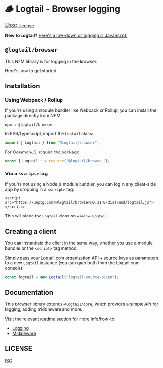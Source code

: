 # 🪵 Logtail - Browser logging

[![ISC License](https://img.shields.io/badge/license-ISC-ff69b4.svg)](LICENSE.md)

**New to Logtail?** [Here's a low-down on logging in JavaScript.](https://github.com/logtail/logtail-js)

## `@logtail/browser`

This NPM library is for logging in the browser.

Here's how to get started:

## Installation

### Using Webpack / Rollup

If you're using a module bundler like Webpack or Rollup, you can install the package directly from NPM:

```
npm i @logtail/browser
```

In ES6/Typescript, import the `Logtail` class:

```typescript
import { Logtail } from "@logtail/browser";
```

For CommonJS, require the package:

```js
const { Logtail } = require("@logtail/browser");
```

### Via a `<script>` tag

If you're not using a Node.js module bundler, you can log in any client-side app by dropping in a `<script>` tag:

```
<script src="https://unpkg.com/@logtail/browser@0.31.0/dist/umd/logtail.js"></script>
```

This will place the `Logtail` class on `window.Logtail`.

## Creating a client

You can instantiate the client in the same way, whether you use a module bundler or the `<script>` tag method.

Simply pass your [Logtail.com](https://logtail.com) organization API + source keys as parameters to a new `Logtail` instance (you can grab both from the Logtail.com console):

```typescript
const logtail = new Logtail("logtail-source-token");
```

## Documentation

This browser library extends [`@logtail/core`](https://github.com/logtail/logtail-js/tree/master/packages/core), which provides a simple API for logging, adding middleware and more.

Visit the relevant readme section for more info/how-to:

- [Logging](https://github.com/logtail/logtail-js/tree/master/packages/core#logging)
- [Middleware](https://github.com/logtail/logtail-js/tree/master/packages/core#middleware)

## LICENSE

[ISC](LICENSE.md)
